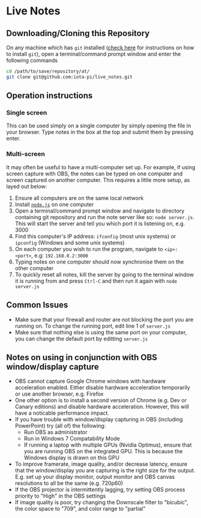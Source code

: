 # Live Notes
## Downloading/Cloning this Repository
On any machine which has `git` installed ([check here](https://www.linode.com/docs/development/version-control/how-to-install-git-on-linux-mac-and-windows/) for instructions on how to install `git`), open a terminal/command prompt window and enter the following commands

``` bash
cd /path/to/save/repository/at/
git clone git@github.com:iota-pi/live_notes.git
```

## Operation instructions
### Single screen
This can be used simply on a single computer by simply opening the file in your browser. Type notes in the box at the top and submit them by pressing enter.

### Multi-screen
It may often be useful to have a multi-computer set up. For example, if using screen capture with OBS, the notes can be typed on one computer and screen captured on another computer. This requires a little more setup, as layed out below:

1. Ensure all computers are on the same local network
2. Install [`node.js`](https://nodejs.org/en/) on one computer
3. Open a terminal/command prompt window and navigate to directory containing git repository and run the note server like so: `node server.js`. This will start the server and tell you which port it is listening on, e.g. 3000
4. Find this computer's IP address: `ifconfig` (most unix systems) or `ipconfig` (Windows and some unix systems)
5. On each computer you wish to run the program, navigate to `<ip>:<port>`, e.g: `192.168.0.2:3000`
6. Typing notes on one computer should now synchronise them on the other computer
7. To quickly reset all notes, kill the server by going to the terminal window it is running from and press `Ctrl-C` and then run it again with `node server.js`
## Common Issues
* Make sure that your firewall and router are not blocking the port you are running on. To change the running port, edit line 1 of `server.js`
* Make sure that nothing else is using the same port on your computer, you can change the default port by editting `server.js`

## Notes on using in conjunction with OBS window/display capture
* OBS cannot capture Google Chrome windows with hardware acceleration enabled. Either disable hardware acceleration temporarily or use another browser, e.g. Firefox
* One other option is to install a second version of Chrome (e.g. Dev or Canary editions) and disable hardware acceleration. However, this will have a noticable performance impact.
* If you have trouble with window/display capturing in OBS (including PowerPoint) try (all of) the following:
  * Run OBS as administrator
  * Run in Windows 7 Compatability Mode
  * If running a laptop with multiple GPUs (Nvidia Optimus), ensure that you are running OBS on the integrated GPU. This is because the Windows display is drawn on this GPU
* To improve framerate, image quality, and/or decrease latency, ensure that the window/display you are capturing is the right size for the output. E.g. set up your display monitor, output monitor and OBS canvas resolutions to all be the same (e.g. 720p60)
* If the OBS projector is intermittently lagging, try setting OBS process priority to "High" in the OBS settings
* If image quality is poor, try changing the Downscale filter to "bicubic", the color space to "709", and color range to "partial"
